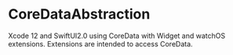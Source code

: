 # CoreDataAbstraction
Xcode 12 and SwiftUI2.0 using CoreData with Widget and watchOS extensions. Extensions are intended to access CoreData.
